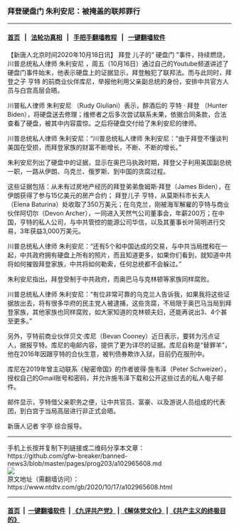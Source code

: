 ### 拜登硬盘门 朱利安尼：被掩盖的联邦罪行
------------------------

#### [首页](https://github.com/gfw-breaker/banned-news3/blob/master/README.md) &nbsp;&nbsp;|&nbsp;&nbsp; [法轮功真相](https://github.com/begood0513/basic/blob/master/README.md)  &nbsp;&nbsp;|&nbsp;&nbsp; [手把手翻墙教程](https://github.com/gfw-breaker/guides/wiki)  &nbsp;&nbsp;|&nbsp;&nbsp; [一键翻墙软件](https://github.com/gfw-breaker/nogfw/blob/master/README.md)  



<div><div class="post_content" itemprop="articleBody">
 <p>
  【新唐人北京时间2020年10月18日讯】
  <ok href="https://www.ntdtv.com/gb/拜登.htm">
   拜登
  </ok>
  儿子的“
  <ok href="https://www.ntdtv.com/gb/硬盘门.htm">
   硬盘门
  </ok>
  ”事件，持续燃烧，川普总统私人律师
  <ok href="https://www.ntdtv.com/gb/朱利安尼.htm">
   朱利安尼
  </ok>
  ，周五（10月16日）通过自己的Youtube频道讲述了硬盘门事件始末，他表示硬盘上的证据显示，拜登触犯了联邦法。而与此同时，拜登之子
  <ok href="https://www.ntdtv.com/gb/亨特.htm">
   亨特
  </ok>
  的前商业伙伴库尼，举报他利用父亲副总统的身份，安排中共官方人员与白宫高层会晤。
 </p>
 <p>
  川普私人律师
  <ok href="https://www.ntdtv.com/gb/朱利安尼.htm">
   朱利安尼
  </ok>
  （Rudy Giuliani）表示，醉酒后的
  <ok href="https://www.ntdtv.com/gb/亨特.htm">
   亨特
  </ok>
  ·
  <ok href="https://www.ntdtv.com/gb/拜登.htm">
   拜登
  </ok>
  （Hunter Biden），将硬盘送去修理；维修者之后多次尝试联系未果，依据合同条款，合法查看了硬盘，被其中内容震惊。之后将硬盘交付给了朱利安尼的律师。
 </p>
 <p>
  川普总统私人律师 朱利安尼：“川普总统私人律师 朱利安尼：“由于拜登不懂谈判美国在受损，而拜登家族的财富不断增长，不断、不断的增长。”
 </p>
 <p>
  朱利安尼列出了硬盘中的证据，显示在奥巴马执政时期，拜登父子利用美国副总统一职，一路从伊朗、乌克兰、俄罗斯、到中国的贪腐过程。
 </p>
 <p>
  这些证据包括：从未有过房地产经历的拜登弟弟詹姆斯·拜登（James Biden），在伊朗获得了参与15亿美元的房产合约；
  <ok href="https://www.ntdtv.com/gb/拜登儿子.htm">
   拜登儿子
  </ok>
  亨特，从莫斯科市长夫人（Elena Baturina）处收取了350万美元；在乌克兰，刚被海军解雇的亨特与商业伙伴阿切尔（Devon Archer），一同进入天然气公司董事会，年薪200万；在中国，亨特的私人公司，与中共管控的能源公司华信，以及其董事长叶简明进行交易，3年获益3,000万美元。
 </p>
 <p>
  川普总统私人律师 朱利安尼：“还有5个和中国达成的交易，与中共当局搅和在一起，中共政府拥有硬盘上所有的照片，而且知道更多，如果你们看到，就知道中共将如何摧毁拜登家族，中共将如何勒索，任何总统都不会躲过。”
 </p>
 <p>
  朱利安尼指出，拜登受制于中共政府，而奥巴马与克林顿等家族同样腐败。
 </p>
 <p>
  川普总统私人律师 朱利安尼：“有位非常可靠的乌克兰人告诉我，如果我将这些证据放出去，将有很多华府的民主党人被逮捕，这些贪腐，不局限于奥巴马当局到拜登家族，其他家族也同样腐败，如大家知道的克林顿夫妇，还能再说出3、4个甚至更多。”
 </p>
 <p>
  另外，亨特前商业伙伴贝文·库尼（Bevan Cooney）近日表示，要转为污点证人，据报亨特。库尼的电邮内容，提供了更为详尽的证据。库尼自称是“替罪羊”，他在2016年因跟亨特的合伙生意，被判债券欺诈入狱，目前仍在服刑中。
 </p>
 <p>
  库尼在2019年曾主动联系《秘密帝国》的作者彼得·施韦泽（Peter Schweizer），授权自己的Gmail账号和密码，并允许施韦泽下载和公开这些过去的私人电子邮件。
 </p>
 <p>
  邮件显示，亨特借父亲职务之便，让中共官员、富豪、以及游说人员组成的代表团，到白宫于当局高层进行非正式会晤。
 </p>
 <p>
  新唐人记者 宇亭 综合报导。
 </p>
 <div class="single_ad">
 </div>
</div>
</div>
<hr/>
手机上长按并复制下列链接或二维码分享本文章：<br/>
https://github.com/gfw-breaker/banned-news3/blob/master/pages/prog203/a102965608.md <br/>
<a href='https://github.com/gfw-breaker/banned-news3/blob/master/pages/prog203/a102965608.md'><img src='https://github.com/gfw-breaker/banned-news3/blob/master/pages/prog203/a102965608.md.png'/></a> <br/>
原文地址（需翻墙访问）：https://www.ntdtv.com/gb/2020/10/17/a102965608.html


------------------------
#### [首页](https://github.com/gfw-breaker/banned-news3/blob/master/README.md) &nbsp;|&nbsp; [一键翻墙软件](https://github.com/gfw-breaker/nogfw/blob/master/README.md) &nbsp;| [《九评共产党》](https://github.com/gfw-breaker/9ping.md/blob/master/README.md#九评之一评共产党是什么) | [《解体党文化》](https://github.com/gfw-breaker/jtdwh.md/blob/master/README.md) | [《共产主义的终极目的》](https://github.com/gfw-breaker/gczydzjmd.md/blob/master/README.md)


<img src='http://gfw-breaker.win/banned-news3/pages/prog203/a102965608.md' width='0px' height='0px'/>
